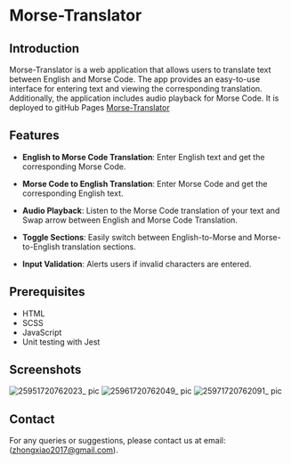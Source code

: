 # Morse-Translator

## Introduction
Morse-Translator is a web application that allows users to translate text between English and Morse Code. The app provides an easy-to-use interface for entering text and viewing the corresponding translation. Additionally, the application includes audio playback for Morse Code. It is deployed to gitHub Pages [Morse-Translator](https://jennyzhong2022.github.io/Morse-Translator-/)

## Features
- **English to Morse Code Translation**: Enter English text and get the corresponding Morse Code.

- **Morse Code to English Translation**: Enter Morse Code and get the corresponding English text.

- **Audio Playback**: Listen to the Morse Code translation of your text and Swap arrow between English and Morse Code Translation.

- **Toggle Sections**: Easily switch between English-to-Morse and Morse-to-English translation sections.

- **Input Validation**: Alerts users if invalid characters are entered.


## Prerequisites
- HTML
- SCSS
- JavaScript
- Unit testing with Jest

## Screenshots
![25951720762023_ pic](https://github.com/user-attachments/assets/964bf200-8c84-4faa-873b-d6cfd80911a3)
![25961720762049_ pic](https://github.com/user-attachments/assets/61e27ce2-001d-4dc8-8d87-a449eec31b4f)
![25971720762091_ pic](https://github.com/user-attachments/assets/6ad7d178-cdef-4aa1-bbe8-00c51b1a791d)

## Contact
For any queries or suggestions, please contact us at email:(zhongxiao2017@gmail.com).

